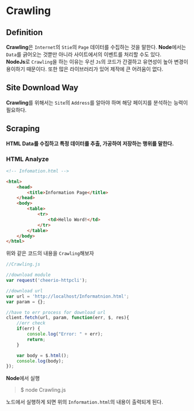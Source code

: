 # Crawling

## Definition

**Crawling**은 ```Internet```의 ```Stie```의 ```Page``` 데이터를 수집하는 것을 말한다. **Node**에서는 ```Data```를 긁어오는 것뿐만 아니라 사이트에서의 이벤트를 처리할 수도 있다.  
**NodeJs**로 ```Crawling```을 하는 이유는 우선 ```Js```의 코드가 간결하고 유연성이 높아 변경이 용이하기 때문이다. 또한 많은 라이브러리가 있어 제작에 큰 어려움이 없다.  

## Site Download Way

**Crawling**를 위해서는 ```Site```의 ```Address```를 알아야 하며 해당 페이지를 분석하는 능력이 필요하다.  

## Scraping

**HTML Data를 수집하고 특정 데이터를 추출, 가공하여 저장하는 행위를 말한다.**

### HTML Analyze

```html
<!-- Infomation.html -->

<html>
    <head>
        <title>Information Page</title>
    </head>
    <body>
        <table>
            <tr>
                <td>Hello Word!</td>
            </tr>
        </table>
    </body>
</html>
```

위와 같은 코드의 내용을 ```Crawling```해보자  

```javascript
//Crawling.js

//download module
var request('cheerio-httpcli');

//download url
var url = 'http://localhost/Informatnion.html';
var param = {};

//have to err process for download url
client.fetch(url, param, function(err, $, res){
    //err check
    if(err) {
        console.log("Error: " + err);
        return;
    }

    var body = $.html();
    console.log(body);
});
```

**Node**에서 실행

> $ node Crawling.js

노드에서 실행하게 되면 위의 ```Information.html```의 내용이 출력되게 된다.